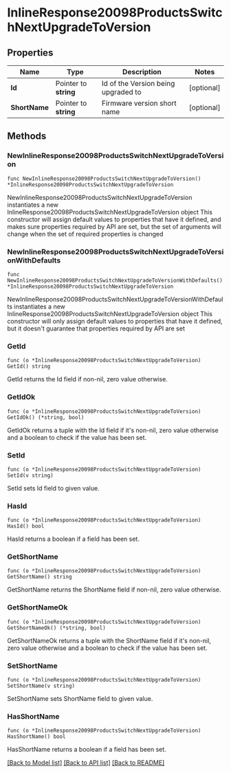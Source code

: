 # InlineResponse20098ProductsSwitchNextUpgradeToVersion

## Properties

Name | Type | Description | Notes
------------ | ------------- | ------------- | -------------
**Id** | Pointer to **string** | Id of the Version being upgraded to | [optional] 
**ShortName** | Pointer to **string** | Firmware version short name | [optional] 

## Methods

### NewInlineResponse20098ProductsSwitchNextUpgradeToVersion

`func NewInlineResponse20098ProductsSwitchNextUpgradeToVersion() *InlineResponse20098ProductsSwitchNextUpgradeToVersion`

NewInlineResponse20098ProductsSwitchNextUpgradeToVersion instantiates a new InlineResponse20098ProductsSwitchNextUpgradeToVersion object
This constructor will assign default values to properties that have it defined,
and makes sure properties required by API are set, but the set of arguments
will change when the set of required properties is changed

### NewInlineResponse20098ProductsSwitchNextUpgradeToVersionWithDefaults

`func NewInlineResponse20098ProductsSwitchNextUpgradeToVersionWithDefaults() *InlineResponse20098ProductsSwitchNextUpgradeToVersion`

NewInlineResponse20098ProductsSwitchNextUpgradeToVersionWithDefaults instantiates a new InlineResponse20098ProductsSwitchNextUpgradeToVersion object
This constructor will only assign default values to properties that have it defined,
but it doesn't guarantee that properties required by API are set

### GetId

`func (o *InlineResponse20098ProductsSwitchNextUpgradeToVersion) GetId() string`

GetId returns the Id field if non-nil, zero value otherwise.

### GetIdOk

`func (o *InlineResponse20098ProductsSwitchNextUpgradeToVersion) GetIdOk() (*string, bool)`

GetIdOk returns a tuple with the Id field if it's non-nil, zero value otherwise
and a boolean to check if the value has been set.

### SetId

`func (o *InlineResponse20098ProductsSwitchNextUpgradeToVersion) SetId(v string)`

SetId sets Id field to given value.

### HasId

`func (o *InlineResponse20098ProductsSwitchNextUpgradeToVersion) HasId() bool`

HasId returns a boolean if a field has been set.

### GetShortName

`func (o *InlineResponse20098ProductsSwitchNextUpgradeToVersion) GetShortName() string`

GetShortName returns the ShortName field if non-nil, zero value otherwise.

### GetShortNameOk

`func (o *InlineResponse20098ProductsSwitchNextUpgradeToVersion) GetShortNameOk() (*string, bool)`

GetShortNameOk returns a tuple with the ShortName field if it's non-nil, zero value otherwise
and a boolean to check if the value has been set.

### SetShortName

`func (o *InlineResponse20098ProductsSwitchNextUpgradeToVersion) SetShortName(v string)`

SetShortName sets ShortName field to given value.

### HasShortName

`func (o *InlineResponse20098ProductsSwitchNextUpgradeToVersion) HasShortName() bool`

HasShortName returns a boolean if a field has been set.


[[Back to Model list]](../README.md#documentation-for-models) [[Back to API list]](../README.md#documentation-for-api-endpoints) [[Back to README]](../README.md)


